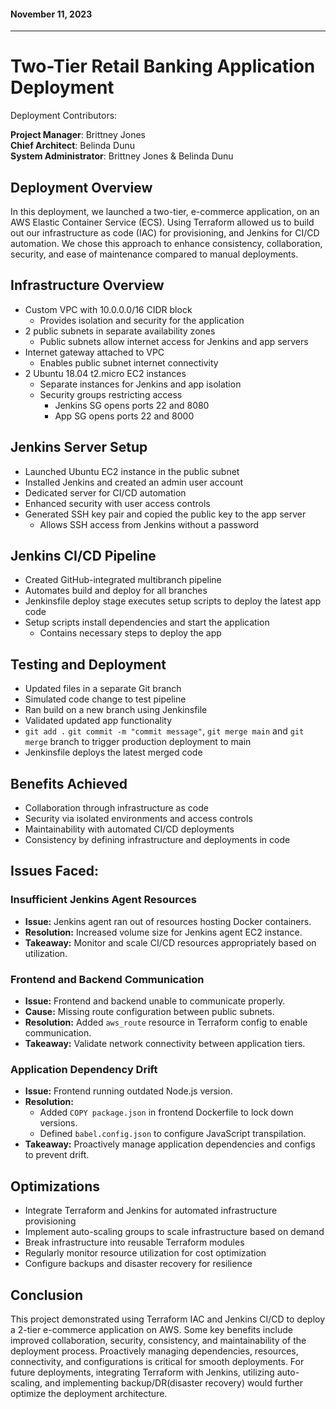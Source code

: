 
#### November 11, 2023
________________________________________________________	

# Two-Tier Retail Banking Application Deployment

Deployment Contributors:

**Project Manager**: Brittney Jones <br />
**Chief Architect**: Belinda Dunu <br />
**System Administrator**: Brittney Jones & Belinda Dunu

## Deployment Overview

In this deployment, we launched a two-tier, e-commerce application, on an AWS Elastic Container Service (ECS). Using Terraform allowed us to build out our infrastructure as code (IAC) for provisioning, and Jenkins for CI/CD automation. We chose this approach to enhance consistency, collaboration, security, and ease of maintenance compared to manual deployments.

## Infrastructure Overview

- Custom VPC with 10.0.0.0/16 CIDR block
  - Provides isolation and security for the application
- 2 public subnets in separate availability zones
  - Public subnets allow internet access for Jenkins and app servers
- Internet gateway attached to VPC
  - Enables public subnet internet connectivity
- 2 Ubuntu 18.04 t2.micro EC2 instances
  - Separate instances for Jenkins and app isolation
  - Security groups restricting access
    - Jenkins SG opens ports 22 and 8080
    - App SG opens ports 22 and 8000

## Jenkins Server Setup

- Launched Ubuntu EC2 instance in the public subnet
- Installed Jenkins and created an admin user account
- Dedicated server for CI/CD automation
- Enhanced security with user access controls
- Generated SSH key pair and copied the public key to the app server
  - Allows SSH access from Jenkins without a password

## Jenkins CI/CD Pipeline

- Created GitHub-integrated multibranch pipeline
- Automates build and deploy for all branches
- Jenkinsfile deploy stage executes setup scripts to deploy the latest app code
- Setup scripts install dependencies and start the application
  - Contains necessary steps to deploy the app

## Testing and Deployment

- Updated files in a separate Git branch
- Simulated code change to test pipeline
- Ran build on a new branch using Jenkinsfile
- Validated updated app functionality
- `git add .` `git commit -m "commit message"`, `git merge main` and `git merge` branch to trigger production deployment to main
- Jenkinsfile deploys the latest merged code

## Benefits Achieved

- Collaboration through infrastructure as code
- Security via isolated environments and access controls
- Maintainability with automated CI/CD deployments
- Consistency by defining infrastructure and deployments in code

## Issues Faced:

### Insufficient Jenkins Agent Resources

- **Issue:** Jenkins agent ran out of resources hosting Docker containers.
- **Resolution:** Increased volume size for Jenkins agent EC2 instance.
- **Takeaway:** Monitor and scale CI/CD resources appropriately based on utilization.

### Frontend and Backend Communication

- **Issue:** Frontend and backend unable to communicate properly.
- **Cause:** Missing route configuration between public subnets.
- **Resolution:** Added `aws_route` resource in Terraform config to enable communication.
- **Takeaway:** Validate network connectivity between application tiers.

### Application Dependency Drift

- **Issue:** Frontend running outdated Node.js version.
- **Resolution:**
  - Added `COPY package.json` in frontend Dockerfile to lock down versions.
  - Defined `babel.config.json` to configure JavaScript transpilation.
- **Takeaway:** Proactively manage application dependencies and configs to prevent drift.

## Optimizations

- Integrate Terraform and Jenkins for automated infrastructure provisioning
- Implement auto-scaling groups to scale infrastructure based on demand
- Break infrastructure into reusable Terraform modules
- Regularly monitor resource utilization for cost optimization
- Configure backups and disaster recovery for resilience

## Conclusion

This project demonstrated using Terraform IAC and Jenkins CI/CD to deploy a 2-tier e-commerce application on AWS. Some key benefits include improved collaboration, security, consistency, and maintainability of the deployment process. Proactively managing dependencies, resources, connectivity, and configurations is critical for smooth deployments. For future deployments, integrating Terraform with Jenkins, utilizing auto-scaling, and implementing backup/DR(disaster recovery) would further optimize the deployment architecture.
